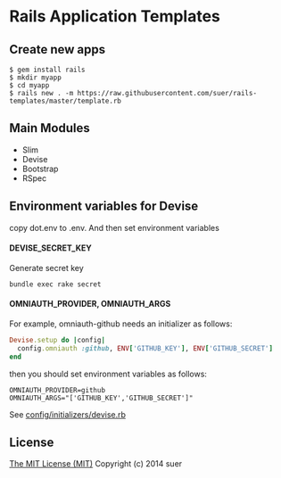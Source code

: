 Rails Application Templates
===================================

Create new apps
------------------

```
$ gem install rails
$ mkdir myapp
$ cd myapp
$ rails new . -m https://raw.githubusercontent.com/suer/rails-templates/master/template.rb
```

Main Modules
------------------

* Slim
* Devise
* Bootstrap
* RSpec

Environment variables for Devise
-----------------------------------

copy dot.env to .env.
And then set environment variables

#### DEVISE\_SECRET\_KEY

Generate secret key

```
bundle exec rake secret
```

#### OMNIAUTH\_PROVIDER, OMNIAUTH\_ARGS

For example, omniauth-github needs an initializer as follows:
```ruby
Devise.setup do |config|
  config.omniauth :github, ENV['GITHUB_KEY'], ENV['GITHUB_SECRET']
end
```

then you should set environment variables as follows:
```
OMNIAUTH_PROVIDER=github
OMNIAUTH_ARGS="['GITHUB_KEY','GITHUB_SECRET']"
```

See [config/initializers/devise.rb](https://github.com/suer/rails-templates/blob/master/config/initializers/devise.rb)

License
------------------

[The MIT License (MIT)](http://opensource.org/licenses/mit-license)
Copyright (c) 2014 suer
